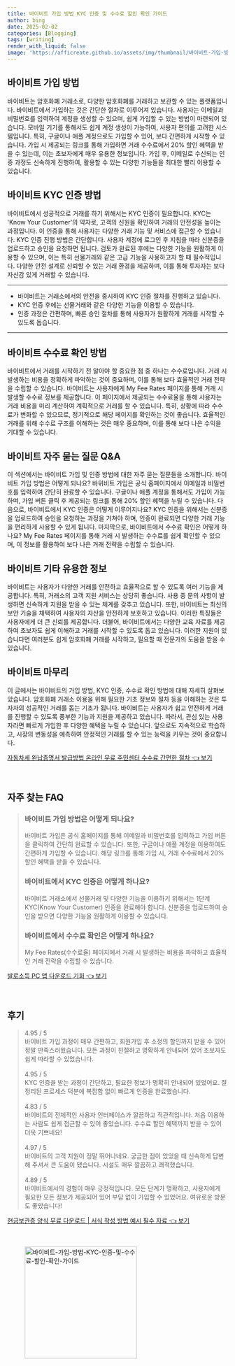 ```yaml
---
title: 바이비트 가입 방법 KYC 인증 및 수수료 할인 확인 가이드
author: bing
date: 2025-02-02
categories: [Blogging]
tags: [writing]
render_with_liquid: false
image: 'https://afficreate.github.io/assets/img/thumbnail/바이비트-가입-방법-KYC-인증-및-수수료-할인-확인-가이드.webp'
---
```



<h2 id='가입 방법'>바이비트 가입 방법</h2>

<p>바이비트는 암호화폐 거래소로, 다양한 암호화폐를 거래하고 보관할 수 있는 플랫폼입니다. 바이비트에서 가입하는 것은 간단한 절차로 이루어져 있습니다. 사용자는 이메일과 비밀번호를 입력하여 계정을 생성할 수 있으며, 쉽게 가입할 수 있는 방법이 마련되어 있습니다. 모바일 기기를 통해서도 쉽게 계정 생성이 가능하여, 사용자 편의를 고려한 시스템입니다. 특히, 구글이나 애플 계정으로도 가입할 수 있어, 보다 간편하게 시작할 수 있습니다. 가입 시 제공되는 링크를 통해 가입하면 거래 수수료에서 20% 할인 혜택을 받을 수 있는데, 이는 초보자에게 매우 유용한 정보입니다. 가입 후, 이메일로 수신되는 인증 과정도 신속하게 진행하여, 활용할 수 있는 다양한 기능들을 최대한 빨리 이용할 수 있습니다.</p>

<h2 id='KYC 인증'>바이비트 KYC 인증 방법</h2>

<p>바이비트에서 성공적으로 거래를 하기 위해서는 KYC 인증이 필요합니다. KYC는 'Know Your Customer'의 약자로, 고객의 신원을 확인하여 거래의 안전성을 높이는 과정입니다. 이 인증을 통해 사용자는 다양한 거래 기능 및 서비스에 접근할 수 있습니다. KYC 인증 진행 방법은 간단합니다. 사용자 계정에 로그인 후 지침을 따라 신분증을 업로드하고 승인을 요청하면 됩니다. 검토가 완료된 후에는 다양한 기능을 원활하게 이용할 수 있으며, 이는 특히 선물거래와 같은 고급 기능을 사용하고자 할 때 필수적입니다. 다양한 안전 설계로 신뢰할 수 있는 거래 환경을 제공하며, 이를 통해 투자자는 보다 자신감 있게 거래할 수 있습니다.</p>

<hr />

<ul>
    <li>바이비트는 거래소에서의 안전을 중시하여 KYC 인증 절차를 진행하고 있습니다.</li>
    <li>KYC 인증 후에는 선물거래와 같은 다양한 기능을 이용할 수 있습니다.</li>
    <li>인증 과정은 간편하며, 빠른 승인 절차를 통해 사용자가 원활하게 거래를 시작할 수 있도록 돕습니다.</li>
</ul>

<hr />

<h2 id='수수료 확인 방법'>바이비트 수수료 확인 방법</h2>

<p>바이비트에서 거래를 시작하기 전 알아야 할 중요한 점 중 하나는 수수료입니다. 거래 시 발생하는 비용을 정확하게 파악하는 것이 중요하며, 이를 통해 보다 효율적인 거래 전략을 수립할 수 있습니다. 바이비트는 사용자에게 My Fee Rates 페이지를 통해 거래 시 발생할 수수료 정보를 제공합니다. 이 페이지에서 제공되는 수수료율을 통해 사용자는 거래 비용을 미리 계산하여 계획적으로 거래를 할 수 있습니다. 특히, 상황에 따라 수수료가 변화할 수 있으므로, 정기적으로 해당 페이지를 확인하는 것이 좋습니다. 효율적인 거래를 위해 수수료 구조를 이해하는 것은 매우 중요하며, 이를 통해 보다 나은 수익을 기대할 수 있습니다.</p>

<h2 id='자주 묻는 질문'>바이비트 자주 묻는 질문 Q&A</h2>

<p>이 섹션에서는 바이비트 가입 및 인증 방법에 대한 자주 묻는 질문들을 소개합니다. 바이비트 가입 방법은 어떻게 되나요? 바위비트 가입은 공식 홈페이지에서 이메일과 비밀번호를 입력하여 간단히 완료할 수 있습니다. 구글이나 애플 계정을 통해서도 가입이 가능하며, 가입 버튼 클릭 후 제공되는 링크를 통해 20% 할인 혜택을 누릴 수 있습니다. 다음으로, 바이비트에서 KYC 인증은 어떻게 이루어지나요? KYC 인증을 위해서는 신분증을 업로드하여 승인을 요청하는 과정을 거쳐야 하며, 인증이 완료되면 다양한 거래 기능을 편리하게 사용할 수 있게 됩니다. 마지막으로, 바이비트에서 수수료 확인은 어떻게 하나요? My Fee Rates 페이지를 통해 거래 시 발생하는 수수료를 쉽게 확인할 수 있으며, 이 정보를 활용하여 보다 나은 거래 전략을 수립할 수 있습니다.</p>

<h2 id='기타 유용한 정보'>바이비트 기타 유용한 정보</h2>

<p>바이비트는 사용자가 다양한 거래를 안전하고 효율적으로 할 수 있도록 여러 기능을 제공합니다. 특히, 거래소의 고객 지원 서비스는 상당히 좋습니다. 사용 중 문의 사항이 발생하면 신속하게 지원을 받을 수 있는 체계를 갖추고 있습니다. 또한, 바이비트는 최신의 보안 기술을 채택하여 사용자의 자산을 안전하게 보호하고 있습니다. 이러한 특징들은 사용자에게 더 큰 신뢰를 제공합니다. 더불어, 바이비트에서는 다양한 교육 자료를 제공하여 초보자도 쉽게 이해하고 거래를 시작할 수 있도록 돕고 있습니다. 이러한 지원이 있습니다면 여러분도 쉽게 암호화폐 거래를 시작하고, 필요할 때 전문가의 도움을 받을 수 있습니다.</p>

<h2 id='마무리'>바이비트 마무리</h2>

<p>이 글에서는 바이비트의 가입 방법, KYC 인증, 수수료 확인 방법에 대해 자세히 살펴보았습니다. 암호화폐 거래소 이용을 위해 필요한 기초 정보와 절차 등을 이해하는 것은 투자자의 성공적인 거래를 돕는 기초가 됩니다. 바이비트는 사용자가 쉽고 안전하게 거래를 진행할 수 있도록 풍부한 기능과 지원을 제공하고 있습니다. 따라서, 관심 있는 사용자라면 빠르게 가입한 후 다양한 혜택을 누릴 수 있습니다. 앞으로도 지속적으로 학습하고, 시장의 변동성을 예측하여 안정적인 거래를 할 수 있는 능력을 키우는 것이 중요합니다.</p>


<p><a class="click-button" title="자동차세 완납증명서 발급방법 온라인 무료 주민센터 수수료 간편한 절차" href="https://afficreate.github.io/posts/%EC%9E%90%EB%8F%99%EC%B0%A8%EC%84%B8-%EC%99%84%EB%82%A9%EC%A6%9D%EB%AA%85%EC%84%9C-%EB%B0%9C%EA%B8%89%EB%B0%A9%EB%B2%95-%EC%98%A8%EB%9D%BC%EC%9D%B8-%EB%AC%B4%EB%A3%8C-%EC%A3%BC%EB%AF%BC%EC%84%BC%ED%84%B0-%EC%88%98%EC%88%98%EB%A3%8C-%EA%B0%84%ED%8E%B8%ED%95%9C-%EC%A0%88%EC%B0%A8/" rel="dofollow">자동차세 완납증명서 발급방법 온라인 무료 주민센터 수수료 간편한 절차 👈 보기</a></p><br>
<h2 id='자주_찾는_FAQ'>자주 찾는 FAQ</h2>
<div itemscope="" itemtype="https://schema.org/FAQPage"> 
<blockquote> 
<div itemscope="" itemprop="mainEntity" itemtype="https://schema.org/Question"> 
<h3 itemprop="name">바이비트 가입 방법은 어떻게 되나요?</h3> 
<div itemscope="" itemprop="acceptedAnswer" itemtype="https://schema.org/Answer"> 
<span itemprop="text"> 
<p>바이비트 가입은 공식 홈페이지를 통해 이메일과 비밀번호를 입력하고 가입 버튼을 클릭하여 간단히 완료할 수 있습니다. 또한, 구글이나 애플 계정을 이용하여도 간편하게 가입할 수 있습니다. 해당 링크를 통해 가입 시, 거래 수수료에서 20% 할인 혜택을 받을 수 있습니다.</p> 
</span> 
</div> 
</div> 

<div itemscope="" itemprop="mainEntity" itemtype="https://schema.org/Question"> 
<h3 itemprop="name">바이비트에서 KYC 인증은 어떻게 하나요?</h3> 
<div itemscope="" itemprop="acceptedAnswer" itemtype="https://schema.org/Answer"> 
<span itemprop="text"> 
<p>바이비트 거래소에서 선물거래 및 다양한 기능을 이용하기 위해서는 1단계 KYC(Know Your Customer) 인증을 완료해야 합니다. 신분증을 업로드하여 승인을 받으면 다양한 기능을 원활하게 이용할 수 있습니다.</p> 
</span> 
</div> 
</div> 

<div itemscope="" itemprop="mainEntity" itemtype="https://schema.org/Question"> 
<h3 itemprop="name">바이비트에서 수수료 확인은 어떻게 하나요?</h3> 
<div itemscope="" itemprop="acceptedAnswer" itemtype="https://schema.org/Answer"> 
<span itemprop="text"> 
<p>My Fee Rates(수수료율) 페이지에서 거래 시 발생하는 비용을 파악하고 효율적인 거래 전략을 수립할 수 있습니다.</p> 
</span> 
</div> 
</div> 
</blockquote> 
</div>
<p><a class="click-button" title="발로소득 PC 앱 다운로드 기회" href="https://afficreate.github.io/posts/%EB%B0%9C%EB%A1%9C%EC%86%8C%EB%93%9D-PC-%EC%95%B1-%EB%8B%A4%EC%9A%B4%EB%A1%9C%EB%93%9C-%EA%B8%B0%ED%9A%8C/" rel="dofollow">발로소득 PC 앱 다운로드 기회 👈 보기</a></p><br>
<h2 id='후기'>후기</h2>
<div itemscope itemtype="https://schema.org/Product">
  <blockquote>
  <div itemprop="review" itemscope itemtype="https://schema.org/Review">
      <div itemprop="reviewRating" itemscope itemtype="https://schema.org/Rating"> <span itemprop="ratingValue">4.95</span> / <span itemprop="bestRating">5</span> </div>
      <span itemprop="reviewBody">바이비트 가입 과정이 매우 간편하고, 회원가입 후 소정의 할인까지 받을 수 있어 정말 만족스러웠습니다. 모든 과정이 친절하고 명확하게 안내되어 있어 초보자도 쉽게 따라할 수 있었습니다.</span>
  </div>
  <br>
  <div itemprop="review" itemscope itemtype="https://schema.org/Review">
      <div itemprop="reviewRating" itemscope itemtype="https://schema.org/Rating"> <span itemprop="ratingValue">4.95</span> / <span itemprop="bestRating">5</span> </div>
      <span itemprop="reviewBody">KYC 인증을 받는 과정이 간단하고, 필요한 정보가 명확히 안내되어 있었어요. 잘 정리된 프로세스 덕분에 복잡함 없이 빠르게 인증을 완료했습니다.</span>
  </div>
  <br>
  <div itemprop="review" itemscope itemtype="https://schema.org/Review">
      <div itemprop="reviewRating" itemscope itemtype="https://schema.org/Rating"> <span itemprop="ratingValue">4.83</span> / <span itemprop="bestRating">5</span> </div>
      <span itemprop="reviewBody">바이비트의 전체적인 사용자 인터페이스가 깔끔하고 직관적입니다. 처음 이용하는 사람도 쉽게 접근할 수 있어 좋았습니다. 수수료 할인 혜택까지 받을 수 있어 더욱 기쁘네요!</span>
  </div>
  <br>
  <div itemprop="review" itemscope itemtype="https://schema.org/Review">
      <div itemprop="reviewRating" itemscope itemtype="https://schema.org/Rating"> <span itemprop="ratingValue">4.97</span> / <span itemprop="bestRating">5</span> </div>
      <span itemprop="reviewBody">바이비트의 고객 지원이 정말 뛰어나네요. 궁금한 점이 있었을 때 신속하게 답변해 주셔서 큰 도움이 됐습니다. 시설도 매우 깔끔하고 쾌적했습니다.</span>
  </div>
  <br>
  <div itemprop="review" itemscope itemtype="https://schema.org/Review">
      <div itemprop="reviewRating" itemscope itemtype="https://schema.org/Rating"> <span itemprop="ratingValue">4.89</span> / <span itemprop="bestRating">5</span> </div>
      <span itemprop="reviewBody">바이비트에서의 경험이 매우 긍정적입니다. 모든 단계가 명확하고, 사용자에게 필요한 모든 정보가 제공되어 있어 부담 없이 가입할 수 있었어요. 여유로운 방문도 좋았습니다!</span>
  </div>
  </blockquote>
</div>
<p><a class="click-button" title="현금보관증 양식 무료 다운로드 | 서식 작성 방법 예시 필수 자료" href="https://afficreate.github.io/posts/%ED%98%84%EA%B8%88%EB%B3%B4%EA%B4%80%EC%A6%9D-%EC%96%91%EC%8B%9D-%EB%AC%B4%EB%A3%8C-%EB%8B%A4%EC%9A%B4%EB%A1%9C%EB%93%9C-%EC%84%9C%EC%8B%9D-%EC%9E%91%EC%84%B1-%EB%B0%A9%EB%B2%95-%EC%98%88%EC%8B%9C-%ED%95%84%EC%88%98-%EC%9E%90%EB%A3%8C/" rel="dofollow">현금보관증 양식 무료 다운로드 | 서식 작성 방법 예시 필수 자료 👈 보기</a></p><br>
<figure class="image"><img src="https://afficreate.github.io/assets/img/thumbnail/바이비트-가입-방법-KYC-인증-및-수수료-할인-확인-가이드.webp" alt="바이비트-가입-방법-KYC-인증-및-수수료-할인-확인-가이드" width="256" height="256"></figure>